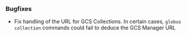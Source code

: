 ### Bugfixes

* Fix handling of the URL for GCS Collections. In certain cases,
  `globus collection` commands could fail to deduce the GCS Manager URL
